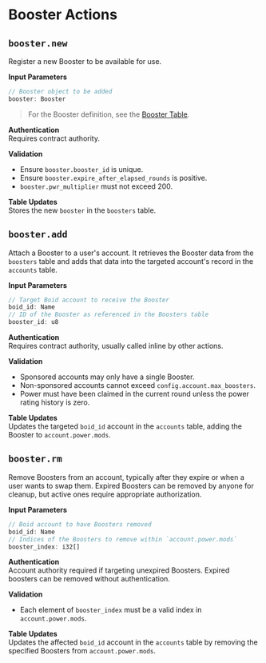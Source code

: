 # Booster Actions

## `booster.new`
Register a new Booster to be available for use.

**Input Parameters**

```ts
// Booster object to be added
booster: Booster
```

> For the Booster definition, see the [Booster Table](../tables/boosters.md).

**Authentication**\
Requires contract authority.

**Validation**

- Ensure `booster.booster_id` is unique.
- Ensure `booster.expire_after_elapsed_rounds` is positive.
- `booster.pwr_multiplier` must not exceed 200.

**Table Updates**\
Stores the new `booster` in the `boosters` table.

## `booster.add`
Attach a Booster to a user's account. It retrieves the Booster data from the `boosters` table and adds that data into the targeted account's record in the `accounts` table.

**Input Parameters**

```ts
// Target Boid account to receive the Booster
boid_id: Name
// ID of the Booster as referenced in the Boosters table
booster_id: u8
```

**Authentication**\
Requires contract authority, usually called inline by other actions.

**Validation**

- Sponsored accounts may only have a single Booster.
- Non-sponsored accounts cannot exceed `config.account.max_boosters`.
- Power must have been claimed in the current round unless the power rating history is zero.

**Table Updates**\
Updates the targeted `boid_id` account in the `accounts` table, adding the Booster to `account.power.mods`.

## `booster.rm`
Remove Boosters from an account, typically after they expire or when a user wants to swap them. Expired Boosters can be removed by anyone for cleanup, but active ones require appropriate authorization.

**Input Parameters**

```ts
// Boid account to have Boosters removed
boid_id: Name
// Indices of the Boosters to remove within `account.power.mods`
booster_index: i32[]
```

**Authentication**\
Account authority required if targeting unexpired Boosters. Expired boosters can be removed without authentication.

**Validation**

- Each element of `booster_index` must be a valid index in `account.power.mods`.

**Table Updates**\
Updates the affected `boid_id` account in the `accounts` table by removing the specified Boosters from `account.power.mods`.
